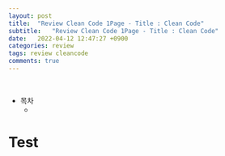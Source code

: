 ```yaml
---
layout: post
title:  "Review Clean Code 1Page - Title : Clean Code"
subtitle:   "Review Clean Code 1Page - Title : Clean Code"
date:   2022-04-12 12:47:27 +0900
categories: review
tags: review cleancode
comments: true
---
```



<br>

- 목차
    - [](#)


# Test